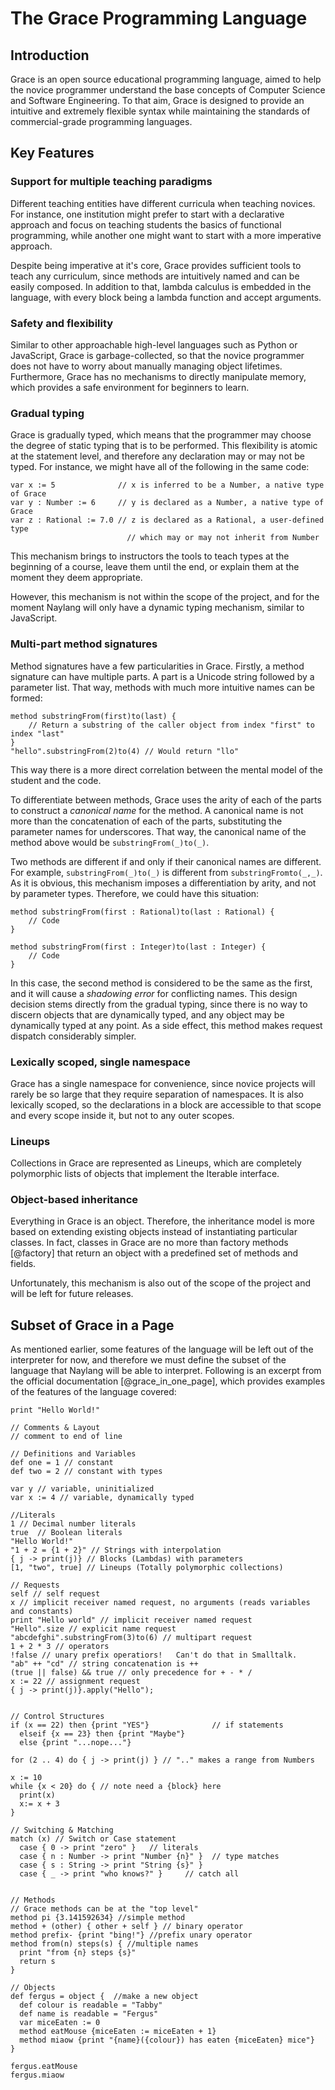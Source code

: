 The Grace Programming Language
==========

Introduction
------

Grace is an open source educational programming language, aimed to help the novice programmer understand the base concepts of Computer Science and Software Engineering. To that aim, Grace is designed to provide an intuitive and extremely flexible syntax while maintaining the standards of commercial-grade programming languages.

Key Features
------

### Support for multiple teaching paradigms

Different teaching entities have different curricula when teaching novices. For instance, one institution might prefer to start with a declarative approach and focus on teaching students the basics of functional programming, while another one might want to start with a more imperative approach.

Despite being imperative at it's core, Grace provides sufficient tools to teach any curriculum, since methods are intuitively named and can be easily composed. In addition to that, lambda calculus is embedded in the language, with every block being a lambda function and accept arguments.

### Safety and flexibility

Similar to other approachable high-level languages such as Python or JavaScript, Grace is garbage-collected, so that the novice programmer does not have to worry about manually managing object lifetimes. Furthermore, Grace has no mechanisms to directly manipulate memory, which provides a safe environment for beginners to learn.

### Gradual typing

Grace is gradually typed, which means that the programmer may choose the degree of static typing that is to be performed. This flexibility is atomic at the statement level, and therefore any declaration may or may not be typed. For instance, we might have all of the following in the same code:

```
var x := 5              // x is inferred to be a Number, a native type of Grace
var y : Number := 6     // y is declared as a Number, a native type of Grace
var z : Rational := 7.0 // z is declared as a Rational, a user-defined type
                          // which may or may not inherit from Number
```

This mechanism brings to instructors the tools to teach types at the beginning of a course, leave them until the end, or explain them at the moment they deem appropriate.

However, this mechanism is not within the scope of the project, and for the moment Naylang will only have a dynamic typing mechanism, similar to JavaScript.

### Multi-part method signatures

Method signatures have a few particularities in Grace. Firstly, a method signature can have multiple parts. A part is a Unicode string followed by a parameter list. That way, methods with much more intuitive names can be formed:

```
method substringFrom(first)to(last) {
    // Return a substring of the caller object from index "first" to index "last"
}
"hello".substringFrom(2)to(4) // Would return "llo"
```

This way there is a more direct correlation between the mental model of the student and the code.

To differentiate between methods, Grace uses the arity of each of the parts to construct a _canonical name_ for the method. A canonical name is not more than the concatenation of each of the parts, substituting the parameter names for underscores. That way, the canonical name of the method above would be `substringFrom(_)to(_)`.

Two methods are different if and only if their canonical names are different. For example, `substringFrom(_)to(_)` is different from `substringFromto(_,_)`. As it is obvious, this mechanism imposes a differentiation by arity, and not by parameter types. Therefore, we could have this situation:

```
method substringFrom(first : Rational)to(last : Rational) {
    // Code
}

method substringFrom(first : Integer)to(last : Integer) {
    // Code
}
```

In this case, the second method is considered to be the same as the first, and it will cause a _shadowing error_ for conflicting names. This design decision stems directly from the gradual typing, since there is no way to discern objects that are dynamically typed, and any object may be dynamically typed at any point. As a side effect, this method makes request dispatch considerably simpler.

### Lexically scoped, single namespace

Grace has a single namespace for convenience, since novice projects will rarely be so large that they require separation of namespaces. It is also lexically scoped, so the declarations in a block are accessible to that scope and every scope inside it, but not to any outer scopes.

### Lineups

Collections in Grace are represented as Lineups, which are completely polymorphic lists of objects that implement the Iterable interface.

### Object-based inheritance

Everything in Grace is an object. Therefore, the inheritance model is more based on extending existing objects instead of instantiating particular classes. In fact, classes in Grace are no more than factory methods [@factory] that return an object with a predefined set of methods and fields.

Unfortunately, this mechanism is also out of the scope of the project and will be left for future releases.

Subset of Grace in a Page
------

As mentioned earlier, some features of the language will be left out of the interpreter for now, and therefore we must define the subset of the language that Naylang will be able to interpret. Following is an excerpt from the official documentation [@grace_in_one_page], which provides examples of the features of the language covered:

```
print "Hello World!"

// Comments & Layout
// comment to end of line

// Definitions and Variables
def one = 1 // constant
def two = 2 // constant with types

var y // variable, uninitialized
var x := 4 // variable, dynamically typed

//Literals
1 // Decimal number literals
true  // Boolean literals
"Hello World!"
"1 + 2 = {1 + 2}" // Strings with interpolation
{ j -> print(j)} // Blocks (Lambdas) with parameters
[1, "two", true] // Lineups (Totally polymorphic collections)

// Requests
self // self request
x // implicit receiver named request, no arguments (reads variables and constants)
print "Hello world" // implicit receiver named request
"Hello".size // explicit name request
"abcdefghi".substringFrom(3)to(6) // multipart request
1 + 2 * 3 // operators
!false // unary prefix operatiors!   Can't do that in Smalltalk.
"ab" ++ "cd" // string concatenation is ++
(true || false) && true // only precedence for + - * /
x := 22 // assignment request
{ j -> print(j)}.apply("Hello");


// Control Structures
if (x == 22) then {print "YES"}              // if statements
  elseif {x == 23} then {print "Maybe"}
  else {print "...nope..."}

for (2 .. 4) do { j -> print(j) } // ".." makes a range from Numbers

x := 10
while {x < 20} do { // note need a {block} here
  print(x)
  x:= x + 3
}

// Switching & Matching
match (x) // Switch or Case statement
  case { 0 -> print "zero" }   // literals
  case { n : Number -> print "Number {n}" }  // type matches
  case { s : String -> print "String {s}" }
  case { _ -> print "who knows?" }     // catch all


// Methods
// Grace methods can be at the "top level"
method pi {3.141592634} //simple method
method + (other) { other + self } // binary operator
method prefix- {print "bing!"} //prefix unary operator
method from(n) steps(s) { //multiple names
  print "from {n} steps {s}"
  return s
}

// Objects
def fergus = object {  //make a new object
  def colour is readable = "Tabby"
  def name is readable = "Fergus"
  var miceEaten := 0
  method eatMouse {miceEaten := miceEaten + 1}
  method miaow {print "{name}({colour}) has eaten {miceEaten} mice"}
}

fergus.eatMouse
fergus.miaow
```
